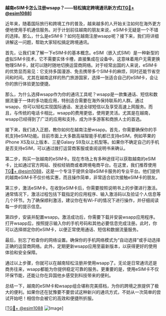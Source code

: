 **越南eSIM卡怎么注册wsapp？——轻松搞定跨境通讯新方式[[TG💪+ @esim1088](https://t.me/s/esim1088)]**

近年来，随着国际旅行和跨境工作的普及，越来越多的人开始关注如何在海外更方便地使用手机通信服务。对于计划前往越南的朋友来说，eSIM卡无疑是一个不错的选择。那么，什么是eSIM卡？如何在越南注册wsapp呢？接下来，我们将详细讲解这一问题，帮助大家轻松搞定跨境通讯。

首先，让我们来了解一下eSIM卡的基本概念。eSIM（嵌入式SIM）是一种新型的虚拟SIM卡技术，它不需要实体卡槽，直接集成在设备中。这意味着用户无需更换物理SIM卡，就可以随时随地切换运营商网络。对于经常出国的人来说，eSIM卡的优势显而易见：它支持多国漫游、免去携带多个SIM卡的麻烦，同时还能节省空间和时间。尤其在越南这样的热门旅游国家，选择一张适合自己的eSIM卡，会让你的旅行体验更加便捷。

那么，为什么选择wsapp作为你的通讯工具呢？wsapp是一款集通话、短信和数据流量于一体的多功能应用，特别适合需要在海外保持联系的人群。通过wsapp，你可以轻松实现国际通话、发送全球短信以及享受高速上网服务。而且，与传统的电话卡相比，wsapp的费用更低，使用更灵活。尤其是在越南，wsapp已经得到了广泛的应用和支持，成为许多游客和商旅人士的首选。

接下来，我们进入正题，教你如何在越南注册wsapp。首先，你需要确保你的手机支持eSIM功能。目前市面上大多数高端智能手机都已支持eSIM，例如苹果的iPhone XS及以上版本、三星Galaxy S9及以上机型等。如果你不确定自己的手机是否支持eSIM，可以通过拨打运营商客服或查阅说明书来确认。

第二步，购买一张越南的eSIM卡。现在市场上有多种途径可以获取越南的eSIM卡，比如通过官方网站、授权经销商或者跨境电商平台。在这里，我们推荐使用[TG💪+ @esim1088](https://t.me/s/esim1088)，这是一个专注于提供全球eSIM卡服务的专业平台。他们提供的越南eSIM卡不仅价格实惠，而且操作简单，非常适合初次接触eSIM卡的朋友。

第三步，激活eSIM卡。在收到eSIM卡后，你需要按照说明书上的步骤进行激活。通常情况下，激活过程包括下载指定的应用程序、输入激活码以及验证个人信息等几个环节。为了确保顺利激活，建议你在有Wi-Fi的情况下进行操作，并仔细阅读每一步的提示信息。

第四步，安装并配置wsapp。激活成功后，你需要下载并安装wsapp应用程序。打开wsapp后，按照提示输入你的手机号码和其他必要信息完成注册。此时，你可以选择绑定你的eSIM卡，以便正常使用通话、短信和数据流量服务。

最后，别忘了检查你的网络设置。确保你的手机网络模式为“自动选择”或手动选择正确的运营商网络。此外，定期更新wsapp应用至最新版本，以获得更好的使用体验和安全保障。

通过以上步骤，你就可以在越南轻松注册并使用wsapp了。无论是日常通讯还是商务往来，wsapp都能为你提供稳定可靠的服务。更重要的是，使用eSIM卡不仅环保节能，还能让你在异国他乡感受到科技带来的便利。

总结一下，越南的eSIM卡和wsapp组合堪称完美搭档，为你的跨境之旅提供了极大的便利。如果你还在犹豫要不要尝试这种新兴的通讯方式，不妨从一次简单的尝试开始吧！相信你会被它的高效和便捷所折服。

[[TG💪+ @esim1088](https://t.me/s/esim1088) ![Image](https://i.postimg.cc/4NQfJmqS/Snipaste-2025-05-13-00-14-12.png)]
